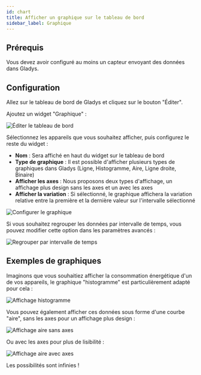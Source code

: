 ```yaml
---
id: chart
title: Afficher un graphique sur le tableau de bord
sidebar_label: Graphique
---
```


## Prérequis

Vous devez avoir configuré au moins un capteur envoyant des données dans Gladys.

## Configuration

Allez sur le tableau de bord de Gladys et cliquez sur le bouton "Éditer".

Ajoutez un widget "Graphique" :

![Éditer le tableau de bord](../../../../../static/img/docs/fr/dashboard/chart/add-chart.png)

Sélectionnez les appareils que vous souhaitez afficher, puis configurez le reste du widget :

- **Nom** : Sera affiché en haut du widget sur le tableau de bord
- **Type de graphique** : Il est possible d'afficher plusieurs types de graphiques dans Gladys (Ligne, Histogramme, Aire, Ligne droite, Binaire)
- **Afficher les axes** : Nous proposons deux types d'affichage, un affichage plus design sans les axes et un avec les axes
- **Afficher la variation** : Si sélectionné, le graphique affichera la variation relative entre la première et la dernière valeur sur l'intervalle sélectionné

![Configurer le graphique](../../../../../static/img/docs/fr/dashboard/chart/configure-chart.png)

Si vous souhaitez regrouper les données par intervalle de temps, vous pouvez modifier cette option dans les paramètres avancés :

![Regrouper par intervalle de temps](../../../../../static/img/docs/fr/dashboard/chart/group-by.png)

## Exemples de graphiques

Imaginons que vous souhaitiez afficher la consommation énergétique d'un de vos appareils, le graphique "histogramme" est particulièrement adapté pour cela :

![Affichage histogramme](../../../../../static/img/docs/fr/dashboard/chart/bar.jpg)

Vous pouvez également afficher ces données sous forme d'une courbe "aire", sans les axes pour un affichage plus design :

![Affichage aire sans axes](../../../../../static/img/docs/fr/dashboard/chart/area-without-axes.jpg)

Ou avec les axes pour plus de lisibilité :

![Affichage aire avec axes](../../../../../static/img/docs/fr/dashboard/chart/area-with-axes.jpg)

Les possibilités sont infinies !
